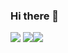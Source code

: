 ### Hi there 👋

<!--
**Rsnca/Rsnca** is a ✨ _special_ ✨ repository because its `README.md` (this file) appears on your GitHub profile.

Here are some ideas to get you started:

- 🔭 I’m currently working on ...
- 🌱 I’m currently learning ...
- 👯 I’m looking to collaborate on ...
- 🤔 I’m looking for help with ...
- 💬 Ask me about ...
- 📫 How to reach me: ...
- 😄 Pronouns: ...
- ⚡ Fun fact: ...
-->

![](https://github-profile-summary-cards.vercel.app/api/cards/profile-details?username=Rsnca&theme=vue)
![](https://github-readme-stats.vercel.app/api?username=Rsnca&count_private=true&show_icons=true&theme=vue)![](https://github-readme-stats.vercel.app/api/top-langs/?username=Rsnca&layout=compact&theme=vue)
